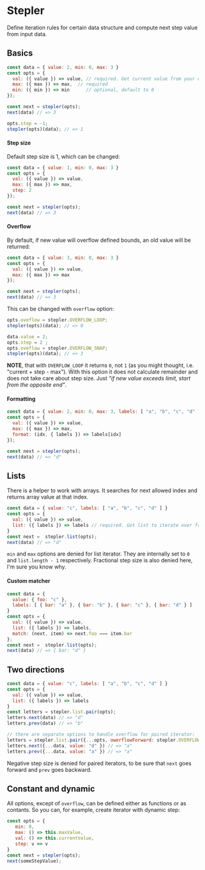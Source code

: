 # Stepler

Define iteration rules for certain data structure and compute next step value from input data.

## Basics

```js
const data = { value: 2, min: 0, max: 3 }
const opts = {
  val: ({ value }) => value, // required. Get current value from your data structure.
  max: ({ max }) => max,  // required
  min: ({ min }) => min      // optional, default to 0
});

const next = stepler(opts);
next(data) // => 3

opts.step = -1;
stepler(opts)(data); // => 1
```

#### Step size
Default step size is 1, which can be changed:
```js
const data = { value: 1, min: 0, max: 3 }
const opts = {
  val: ({ value }) => value,
  max: ({ max }) => max,
  step: 2
});

const next = stepler(opts);
next(data) // => 3
```

#### Overflow
By default, if new value will overflow defined bounds, an old value will be returned:
```js
const data = { value: 3, min: 0, max: 3 }
const opts = {
  val: ({ value }) => value,
  max: ({ max }) => max
});

const next = stepler(opts);
next(data) // => 3
```

This can be changed with `overflow` option:
```js
opts.oveflow = stepler.OVERFLOW_LOOP;
stepler(opts)(data); // => 0

data.value = 2;
opts.step = 2 ;
opts.oveflow = stepler.OVERFLOW_SNAP;
stepler(opts)(data); // => 3
```

**NOTE**, that with `OVERFLOW_LOOP` it returns `0`, not `1` (as you might thought, i.e. "current + step - max"). 
With this option it does not calculate remainder and does not take care about step size.
Just *"if new value exceeds limit, start from the opposite end"*.

#### Formatting

```js
const data = { value: 2, min: 0, max: 3, labels: [ "a", "b", "c", "d" ] }
const opts = {
  val: ({ value }) => value,
  max: ({ max }) => max,
  format: (idx, { labels }) => labels[idx] 
});

const next = stepler(opts);
next(data) // => "d"
```

## Lists

There is a helper to work with arrays. 
It searches for next allowed index and returns array value at that index.

```js
const data = { value: "c", labels: [ "a", "b", "c", "d" ] }
const opts = {
  val: ({ value }) => value,
  list: ({ labels }) => labels // required. Get list to iterate over from your data structure
}
const next =  stepler.list(opts);
next(data) // => "d"
```
`min` and `max` options are denied for list iterator. They are internally set to `0` and `list.length - 1` respectively.
Fractional step size is also denied here, I'm sure you know why.


#### Custom matcher
```js
const data = { 
  value: { foo: "c" }, 
  labels: [ { bar: "a" }, { bar: "b" }, { bar: "c" }, { bar: "d" } ] 
}
const opts = {
  val: ({ value }) => value,
  list: ({ labels }) => labels,
  match: (next, item) => next.foo === item.bar
};
const next =  stepler.list(opts);
next(data) // => { bar: "d" }
```

## Two directions

```js
const data = { value: "c", labels: [ "a", "b", "c", "d" ] }
const opts = {
  val: ({ value }) => value,
  list: ({ labels }) => labels
}
const letters = stepler.list.pair(opts);
letters.next(data) // => "d"
letters.prev(data) // => "b"

// there are separate options to handle overflow for paired iterator:
letters = stepler.list.pair({...opts, owerflowForward: stepler.OVERFLOW_LOOP, overflowBackward: stepler.OVERFLOW_STOP });
letters.next({...data, value: "d" }) // => "a"
letters.prev({...data, value: "a" }) // => "a"
```
Negative step size is denied for paired iterators, to be sure that `next` goes forward and `prev` goes backward.


## Constant and dynamic

All options, except of `overflow`, can be defined either as functions or as contants.
So you can, for example, create iterator with dynamic step:
```js
const opts = {
   min: 0,
   max: () => this.maxValue,
   val: () => this.currentValue,
   step: v => v
}
const next = stepler(opts);
next(someStepValue);
```

